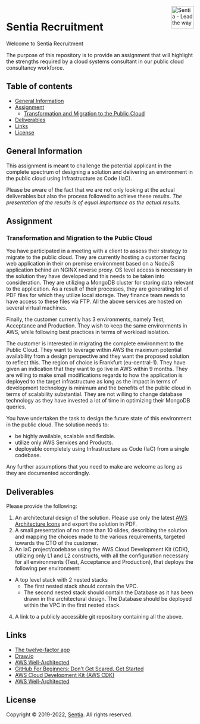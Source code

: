 
<a href="https://sentia.com/">
    <img src="assets/logo.jpg" alt="Sentia - Lead the way" title="Sentia" align="right" height="60" />
</a>

# Sentia Recruitment

Welcome to Sentia Recruitment

The purpose of this repository is to provide an assignment that will highlight the strengths required by a cloud systems consultant in our public cloud consultancy workforce.

## Table of contents

- [General Information](#general-information)
- [Assignment](#assignment)
    - [Transformation and Migration to the Public Cloud](#transformation-and-migration-to-the-public-cloud)
- [Deliverables](#deliverables)
- [Links](#links)
- [License](#license)

## General Information

This assignment is meant to challenge the potential applicant in the complete spectrum of designing a solution and delivering an environment in the public cloud using Infrastructure as Code (IaC).

Please be aware of the fact that we are not only looking at the actual deliverables but also the process followed to achieve these results. *The presentation of the results is of equal importance as the actual results.*

## Assignment

### Transformation and Migration to the Public Cloud

You have participated in a meeting with a client to assess their strategy to migrate to the public cloud. They are currently hosting a customer facing web application in their on premise environment based on a NodeJS application behind an NGINX reverse proxy. OS level access is necessary in the solution they have developed and this needs to be taken into consideration. They are utilizing a MongoDB cluster for storing data relevant to the application. As a result of their processes, they are generating lot of PDF files for which they utilize local storage. They finance team needs to have access to these files via FTP. All the above services are hosted on several virtual machines.

Finally, the customer currently has 3 environments, namely Test, Acceptance and Production. They wish to keep the same environments in AWS, while following best practices in terms of workload isolation.

The customer is interested in migrating the complete environment to the Public Cloud. They want to leverage within AWS the maximum potential availability from a design perspective and they want the proposed solution to reflect this. The region of choice is Frankfurt (eu-central-1). They have given an indication that they want to go live in AWS within 9 months. They are willing to make small modifications regards to how the application is deployed to the target infrastructure as long as the impact in terms of development technology is minimum and the benefits of the public cloud in terms of scalability substantial. They are not willing to change database technology as they have invested a lot of time in optimizing their MongoDB queries.

You have undertaken the task to design the future state of this environment in the public cloud. The solution needs to:
* be highly available, scalable and flexible.
* utilize only AWS Services and Products.
* deployable completely using Infrastructure as Code (IaC) from a single codebase.

Any further assumptions that you need to make are welcome as long as they are documented accordingly.

## Deliverables

Please provide the following:
1. An architectural design of the solution. Please use only the latest [AWS Architecture Icons](https://aws.amazon.com/architecture/icons/) and export the solution in PDF.
2. A small presentation of no more than 10 slides, describing the solution and mapping the choices made to the various requirements, targeted towards the CTO of the customer.
3. An IaC project/codebase using the AWS Cloud Development Kit (CDK), utilizing only L1 and L2 constructs, with all the configuration necessary for all environments (Test, Acceptance and Production), that deploys the following per environment:
  * A top level stack with 2 nested stacks
    * The first nested stack should contain the VPC.
    * The second nested stack should contain the Database as it has been drawn in the architectural design. The Database should be deployed within the VPC in the first nested stack.
4. A link to a publicly accessible git repository containing all the above.

## Links

- [The twelve-factor app](https://12factor.net/)
- [Draw.io](https://www.draw.io/)
- [AWS Well-Architected](https://aws.amazon.com/architecture/well-architected/)
- [GitHub For Beginners: Don’t Get Scared, Get Started](https://readwrite.com/2013/09/30/understanding-github-a-journey-for-beginners-part-1/)
- [AWS Cloud Development Kit (AWS CDK)](https://aws.amazon.com/cdk/)
- [AWS Well-Architected](https://aws.amazon.com/architecture/well-architected/)

## License

Copyright © 2019-2022, [Sentia](https://sentia.com). All rights reserved.